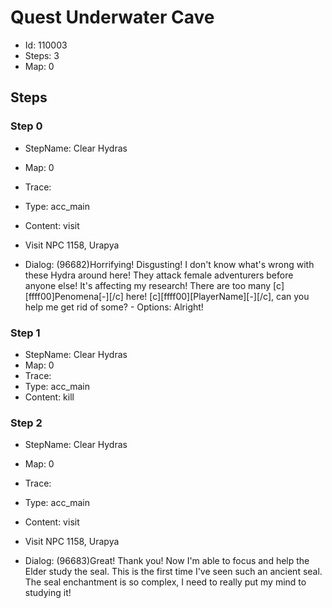 # Quest Underwater Cave

- Id: 110003
- Steps: 3
- Map: 0

## Steps

### Step 0
- StepName:  Clear Hydras
- Map:  0
- Trace:  
- Type:  acc_main
- Content:  visit
- Visit NPC 1158, Urapya

- Dialog: (96682)Horrifying! Disgusting! I don't know what's wrong with these Hydra around here! They attack female adventurers before anyone else! It's affecting my research! There are too many [c][ffff00]Penomena[-][/c] here! [c][ffff00][PlayerName][-][/c], can you help me get rid of some?  - Options: Alright!


### Step 1
- StepName:  Clear Hydras
- Map:  0
- Trace:  
- Type:  acc_main
- Content:  kill


### Step 2
- StepName:  Clear Hydras
- Map:  0
- Trace:  
- Type:  acc_main
- Content:  visit
- Visit NPC 1158, Urapya

- Dialog: (96683)Great! Thank you! Now I'm able to focus and help the Elder study the seal. This is the first time I've seen such an ancient seal. The seal enchantment is so complex, I need to really put my mind to studying it! 


